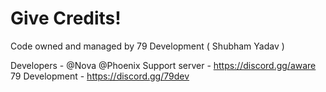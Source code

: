 # Give Credits!

Code owned and managed by 79 Development ( Shubham Yadav )

Developers - @Nova @Phoenix
Support server - https://discord.gg/aware
79 Development - https://discord.gg/79dev
